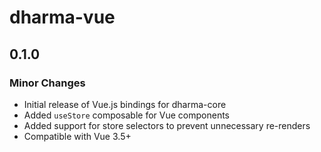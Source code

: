 # dharma-vue

## 0.1.0

### Minor Changes

- Initial release of Vue.js bindings for dharma-core
- Added `useStore` composable for Vue components
- Added support for store selectors to prevent unnecessary re-renders
- Compatible with Vue 3.5+
